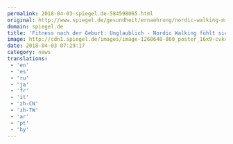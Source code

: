```yaml
---
permalink: 2018-04-03-spiegel.de-584598065.html
original: http://www.spiegel.de/gesundheit/ernaehrung/nordic-walking-mit-baby-so-funktioniert-s-a-1200050.html#ref=rss
domain: spiegel.de
title: 'Fitness nach der Geburt: Unglaublich - Nordic Walking fühlt sich wie Sport an - SPIEGEL ONLINE - Gesundheit'
image: http://cdn1.spiegel.de/images/image-1268648-860_poster_16x9-cvkc-1268648.jpg
date: 2018-04-03 07:29:17
category: news
translations: 
 - 'en'
 - 'es'
 - 'ru'
 - 'ja'
 - 'fr'
 - 'it'
 - 'zh-CN'
 - 'zh-TW'
 - 'ar'
 - 'pt'
 - 'hy'
---
```


